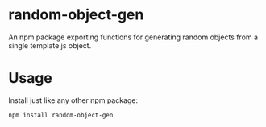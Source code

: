 # random-object-gen

An npm package exporting functions for generating random objects from a single template js object.

# Usage
Install just like any other npm package:

```
npm install random-object-gen
```

